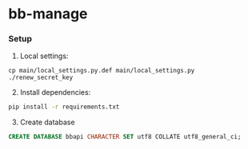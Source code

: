 # bb-manage



### Setup

1. Local settings:
```
cp main/local_settings.py.def main/local_settings.py
./renew_secret_key
```

2. Install dependencies:
```sh
pip install -r requirements.txt
```

3. Create database
```sql
CREATE DATABASE bbapi CHARACTER SET utf8 COLLATE utf8_general_ci;
```
